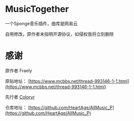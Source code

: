 # MusicTogether
一个Sponge音乐插件，曲库是网易云

自用修改。原作者未指明开源协议，如侵权我将立刻删除
# 感谢
原作者 Fraely

原贴地址： [https://www.mcbbs.net/thread-993146-1-1.html](https://www.mcbbs.net/thread-993146-1-1.html)

先行者 [Coloryr](https://github.com/Coloryr)

仓库地址： [https://github.com/HeartAge/AllMusic_P](https://github.com/HeartAge/AllMusic_P)